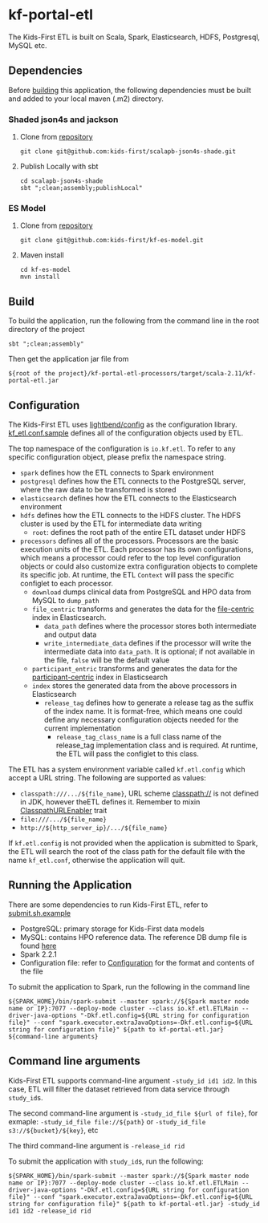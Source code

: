 # kf-portal-etl

The Kids-First ETL is built on Scala, Spark, Elasticsearch, HDFS, Postgresql, MySQL etc.

## Dependencies

Before [building](#build) this application, the following dependencies must be built and added to your local maven (.m2) directory.

### Shaded json4s and jackson

1.  Clone from [repository](https://github.com/kids-first/scalapb-json4s-shade)

    ```
    git clone git@github.com:kids-first/scalapb-json4s-shade.git
    ```

1.  Publish Locally with sbt

    ```
    cd scalapb-json4s-shade
    sbt ";clean;assembly;publishLocal"
    ```

### ES Model

1.  Clone from [repository](https://github.com/kids-first/kf-es-model)

    ```
    git clone git@github.com:kids-first/kf-es-model.git
    ```

1.  Maven install

    ```
    cd kf-es-model
    mvn install
    ```

## Build

To build the application, run the following from the command line in the root directory of the project

```
sbt ";clean;assembly"
```

Then get the application jar file from

```
${root of the project}/kf-portal-etl-processors/target/scala-2.11/kf-portal-etl.jar
```

## Configuration

The Kids-First ETL uses [lightbend/config](https://github.com/lightbend/config) as the configuration library. [kf_etl.conf.sample](./kf-portal-etl-common/src/main/resources/kf_etl.conf.sample) defines all of the configuration objects used by ETL.

The top namespace of the configuration is `io.kf.etl`. To refer to any specific configuration object, please prefix the namespace string.

- `spark` defines how the ETL connects to Spark environment
- `postgresql` defines how the ETL connects to the PostgreSQL server, where the raw data to be transformed is stored
- `elasticsearch` defines how the ETL connects to the Elasticsearch environment
- `hdfs` defines how the ETL connects to the HDFS cluster. The HDFS cluster is used by the ETL for intermediate data writing
  - `root`: defines the root path of the entire ETL dataset under HDFS
- `processors` defines all of the processors. Processors are the basic execution units of the ETL. Each processor has its own configurations, which means a processor could refer to the top level configuration objects or could also customize extra configuration objects to complete its specific job. At runtime, the ETL `Context` will pass the specific configlet to each processor.
  - `download` dumps clinical data from PostgreSQL and HPO data from MySQL to `dump_path`
  - `file_centric` transforms and generates the data for the [file-centric](https://github.com/kids-first/kf-es-model/blob/master/es-model-archive/kf-es-model-latest/file_centric.mapping.json) index in Elasticsearch.
    - `data_path` defines where the processor stores both intermediate and output data
    - `write_intermediate_data` defines if the processor will write the intermediate data into `data_path`. It is optional; if not available in the file, `false` will be the default value
  - `participant_entric` transforms and generates the data for the [participant-centric](https://github.com/kids-first/kf-es-model/blob/master/es-model-archive/kf-es-model-latest/participant_centric.mapping.json) index in Elasticsearch
  - `index` stores the generated data from the above processors in Elasticsearch
    - `release_tag` defines how to generate a release tag as the suffix of the index name. It is format-free, which means one could define any necessary configuration objects needed for the current implementation
      - `release_tag_class_name` is a full class name of the release_tag implementation class and is required. At runtime, the ETL will pass the configlet to this class.

The ETL has a system environment variable called `kf.etl.config` which accept a URL string. The following are supported as values:

- `classpath:///.../${file_name}`, URL scheme [classpath://](./kf-portal-etl-common/src/main/scala/io/kf/etl/common/url) is not defined in JDK, however theETL defines it. Remember to mixin [ClasspathURLEnabler](./kf-portal-etl-common/src/main/scala/io/kf/etl/common/url/ClasspathURLEnabler.scala) trait
- `file:///.../${file_name}`
- `http://${http_server_ip}/.../${file_name}`

If `kf.etl.config` is not provided when the application is submitted to Spark, the ETL will search the root of the class path for the default file with the name `kf_etl.conf`, otherwise the application will quit.

## Running the Application

There are some dependencies to run Kids-First ETL, refer to [submit.sh.example](submit.sh.example)

- PostgreSQL: primary storage for Kids-First data models
- MySQL: contains HPO reference data. The reference DB dump file is found [here](http://human-phenotype-ontology.github.io/downloads.html)
- Spark 2.2.1
- Configuration file: refer to [Configuration](#Configuration) for the format and contents of the file

To submit the application to Spark, run the following in the command line

`${SPARK_HOME}/bin/spark-submit --master spark://${Spark master node name or IP}:7077 --deploy-mode cluster --class io.kf.etl.ETLMain --driver-java-options "-Dkf.etl.config=${URL string for configuration file}" --conf "spark.executor.extraJavaOptions=-Dkf.etl.config=${URL string for configuration file}" ${path to kf-portal-etl.jar} ${command-line arguments}`

## Command line arguments

Kids-First ETL supports command-line argument `-study_id id1 id2`. In this case, ETL will filter the dataset retrieved from data service through `study_id`s.

The second command-line argument is `-study_id_file ${url of file}`, for exmaple: `-study_id_file file://${path}` or `-study_id_file s3://${bucket}/${key}`, etc

The third command-line argument is `-release_id rid`

To submit the application with `study_id`s, run the following:

```
${SPARK_HOME}/bin/spark-submit --master spark://${Spark master node name or IP}:7077 --deploy-mode cluster --class io.kf.etl.ETLMain --driver-java-options "-Dkf.etl.config=${URL string for configuration file}" --conf "spark.executor.extraJavaOptions=-Dkf.etl.config=${URL string for configuration file}" ${path to kf-portal-etl.jar} -study_id id1 id2 -release_id rid
```
